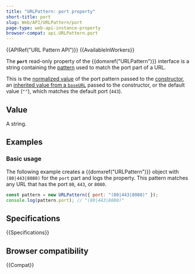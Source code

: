 ```yaml
---
title: "URLPattern: port property"
short-title: port
slug: Web/API/URLPattern/port
page-type: web-api-instance-property
browser-compat: api.URLPattern.port
---
```


{{APIRef("URL Pattern API")}} {{AvailableInWorkers}}

The **`port`** read-only property of the {{domxref("URLPattern")}} interface is a string containing the [pattern](/en-US/docs/Web/API/URL_Pattern_API#pattern_syntax) used to match the port part of a URL.

This is the [normalized value](/en-US/docs/Web/API/URL_Pattern_API#pattern_normalization) of the port pattern passed to the [constructor](/en-US/docs/Web/API/URLPattern/URLPattern), an [inherited value from a `baseURL`](/en-US/docs/Web/API/URLPattern/URLPattern#inheritance_from_a_baseurl) passed to the constructor, or the default value (`""`), which matches the default port (`443`).

## Value

A string.

## Examples

### Basic usage

The following example creates a {{domxref("URLPattern")}} object with `(80|443|8080)` for the `port` part and logs the property.
This pattern matches any URL that has the port `80`, `443`, or `8080`.

```js
const pattern = new URLPattern({ port: "(80|443|8080)" });
console.log(pattern.port); // "(80|443|8080)"
```

## Specifications

{{Specifications}}

## Browser compatibility

{{Compat}}
